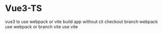 # Vue3-TS
vue3 ts use webpack or vite build app without cli
checkout branch webpack use webpack or branch vite use vite
